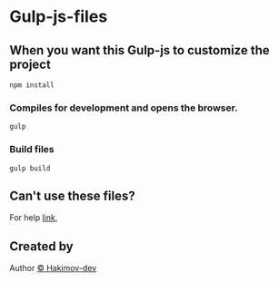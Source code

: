 # Gulp-js-files

## When you want this Gulp-js to customize the project
```
npm install
```

### Compiles for development and opens the browser.
```
gulp
```
### Build files
```
gulp build
```

## Can't use these files?

For help [link](https://gulpjs.com/docs/en/),


## Created by 
Author [&copy; Hakimov-dev](https://github.com/hakimov-dev/)
